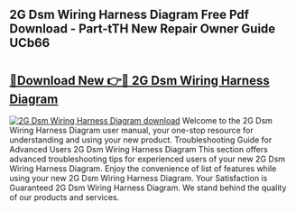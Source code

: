 ## 2G Dsm Wiring Harness Diagram Free Pdf Download - Part-tTH New Repair Owner Guide UCb66

# <h2><a href="http://dfm82v8.blite.top/?on=2G+Dsm+Wiring+Harness+Diagram">🔗Download New 👉🔴 2G Dsm Wiring Harness Diagram</a></h2>

[![2G Dsm Wiring Harness Diagram download](https://i.imgur.com/lujVjoI.png)](http://dfm82v8.blite.top/?on=2G+Dsm+Wiring+Harness+Diagram)
Welcome to the 2G Dsm Wiring Harness Diagram user manual, your one-stop resource for understanding and using your new product. Troubleshooting Guide for Advanced Users 2G Dsm Wiring Harness Diagram This section offers advanced troubleshooting tips for experienced users of your new 2G Dsm Wiring Harness Diagram. Enjoy the convenience of list of features while using your new 2G Dsm Wiring Harness Diagram. Your Satisfaction is Guaranteed 2G Dsm Wiring Harness Diagram. We stand behind the quality of our products and services.
